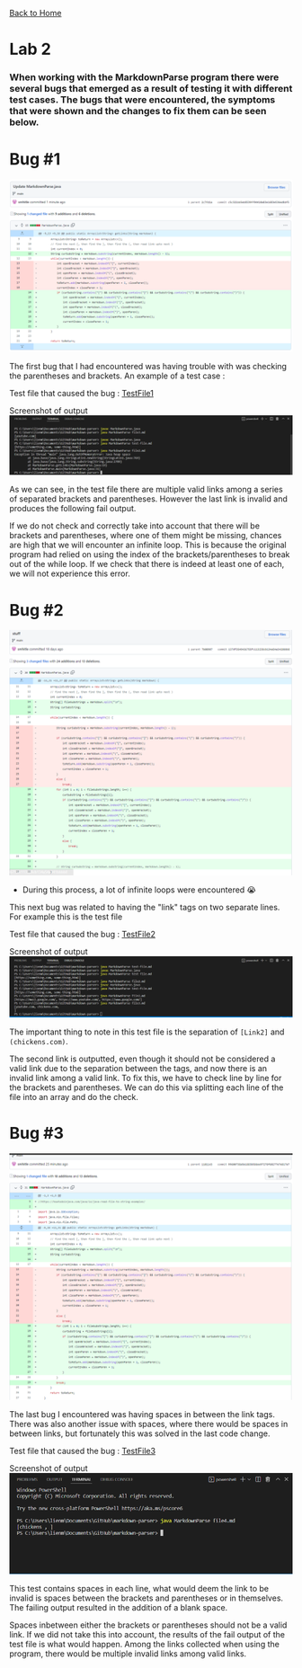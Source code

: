 [Back to Home](https://smhitle.github.io/cse15l-lab-reports/)

# Lab 2

### When working with the MarkdownParse program there were several bugs that emerged as a result of testing it with different test cases. The bugs that were encountered, the symptoms that were shown and the changes to fix them can be seen below.

# Bug #1 

![Codediff1](Images/codediff2.PNG)

The first bug that I had encountered was having trouble with was checking the parentheses and brackets. An example of a test case :

Test file that caused the bug : [TestFile1](https://github.com/smhitle/markdown-parser/blob/main/file2.md?plain=1)

Screenshot of output
![Fail1](Images/fail1.PNG)

As we can see, in the test file there are multiple valid links among a series of separated brackets and parentheses. However the last link is invalid and produces the following fail output.

If we do not check and correctly take into account that there will be brackets and parentheses, where one of them might be missing, chances are high that we will encounter an infinite loop. This is because the original program had relied on using the index of the brackets/parentheses to break out of the while loop. If we check that there is indeed at least one of each, we will not experience this error.

# Bug #2

![Codediff2](Images/codediff1.PNG)
* During this process, a lot of infinite loops were encountered 😭

This next bug was related to having the "link" tags on two separate lines. For example this is the test file 

Test file that caused the bug : [TestFile2](https://github.com/smhitle/markdown-parser/blob/main/file3.md?plain=1)

Screenshot of output
![Fail2](Images/fail2.PNG)

The important thing to note in this test file is the separation of `[Link2]` and `(chickens.com)`.

The second link is outputted, even though it should not be considered a valid link due to the separation between the tags, and now there is an invalid link among a valid link. To fix this, we have to check line by line for the brackets and parentheses. We can do this via splitting each line of the file into an array and do the check.


# Bug #3
![Codediff3](Images/codedifff3.PNG)

The last bug I encountered was having spaces in between the link tags. There was also another issue with spaces, where there would be spaces in between links, but fortunately this was solved in the last code change.

Test file that caused the bug :
[TestFile3](https://github.com/smhitle/markdown-parser/blob/main/file4.md?plain=1)

Screenshot of output
![Fail3](Images/fail3.PNG)

This test contains spaces in each line, what would deem the link to be invalid is spaces between the brackets and parentheses or in themselves. The failing output resulted in the addition of a blank space.

Spaces inbetween either the brackets or parentheses should not be a valid link. If we did not take this into account, the results of the fail output of the test file is what would happen. Among the links collected when using the program, there would be multiple invalid links among valid links.

